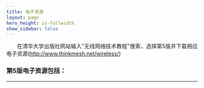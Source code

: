 ```yaml
---
title: 电子资源
layout: page
hero_height: is-fullwidth
show_sidebar: false
---
```


<p style="text-indent:2em; text-align:justify;line-height:140%;margin-bottom:2px;word-break:break-all;">在清华大学出版社网站输入"无线网络技术教程"搜索，选择第5版并下载相应电子资源(<span><a href="http://www.thinkmesh.net/wireless/"><u>http://www.thinkmesh.net/wireless/</u></a></span>)</p>

### 第5版电子资源包括：
----------------------
